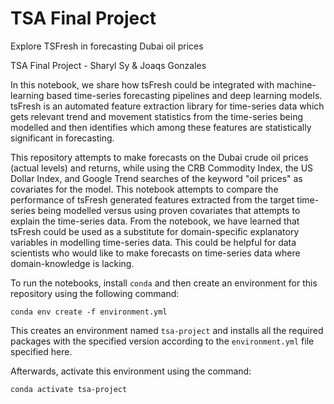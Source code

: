 # TSA Final Project
Explore TSFresh in forecasting Dubai oil prices

TSA Final Project - Sharyl Sy & Joaqs Gonzales


In this notebook, we share how tsFresh could be integrated with machine-learning based time-series forecasting pipelines and deep learning models. tsFresh is an automated feature extraction library for time-series data which gets relevant trend and movement statistics from the time-series being modelled and then identifies which among these features are statistically significant in forecasting.

This repository attempts to make forecasts on the Dubai crude oil prices (actual levels) and returns, while using the CRB Commodity Index, the US Dollar Index, and Google Trend searches of the keyword "oil prices" as covariates for the model. This notebook attempts to compare the performance of tsFresh generated features extracted from the target time-series being modelled versus using proven covariates that attempts to explain the time-series data. From the notebook, we have learned that tsFresh could be used as a substitute for domain-specific explanatory variables in modelling time-series data. This could be helpful for data scientists who would like to make forecasts on time-series data where domain-knowledge is lacking.

To run the notebooks, install `conda` and then create an environment for this repository using the following command:

`conda env create -f environment.yml`

This creates an environment named `tsa-project` and installs all the required packages with the specified version according to the `environment.yml` file specified here.

Afterwards, activate this environment using the command:

`conda activate tsa-project`
